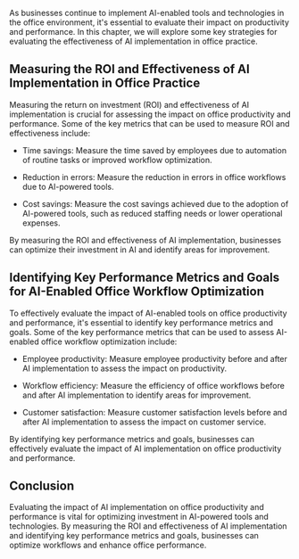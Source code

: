 
As businesses continue to implement AI-enabled tools and technologies in the office environment, it's essential to evaluate their impact on productivity and performance. In this chapter, we will explore some key strategies for evaluating the effectiveness of AI implementation in office practice.

Measuring the ROI and Effectiveness of AI Implementation in Office Practice
---------------------------------------------------------------------------

Measuring the return on investment (ROI) and effectiveness of AI implementation is crucial for assessing the impact on office productivity and performance. Some of the key metrics that can be used to measure ROI and effectiveness include:

* Time savings: Measure the time saved by employees due to automation of routine tasks or improved workflow optimization.

* Reduction in errors: Measure the reduction in errors in office workflows due to AI-powered tools.

* Cost savings: Measure the cost savings achieved due to the adoption of AI-powered tools, such as reduced staffing needs or lower operational expenses.

By measuring the ROI and effectiveness of AI implementation, businesses can optimize their investment in AI and identify areas for improvement.

Identifying Key Performance Metrics and Goals for AI-Enabled Office Workflow Optimization
-----------------------------------------------------------------------------------------

To effectively evaluate the impact of AI-enabled tools on office productivity and performance, it's essential to identify key performance metrics and goals. Some of the key performance metrics that can be used to assess AI-enabled office workflow optimization include:

* Employee productivity: Measure employee productivity before and after AI implementation to assess the impact on productivity.

* Workflow efficiency: Measure the efficiency of office workflows before and after AI implementation to identify areas for improvement.

* Customer satisfaction: Measure customer satisfaction levels before and after AI implementation to assess the impact on customer service.

By identifying key performance metrics and goals, businesses can effectively evaluate the impact of AI implementation on office productivity and performance.

Conclusion
----------

Evaluating the impact of AI implementation on office productivity and performance is vital for optimizing investment in AI-powered tools and technologies. By measuring the ROI and effectiveness of AI implementation and identifying key performance metrics and goals, businesses can optimize workflows and enhance office performance.